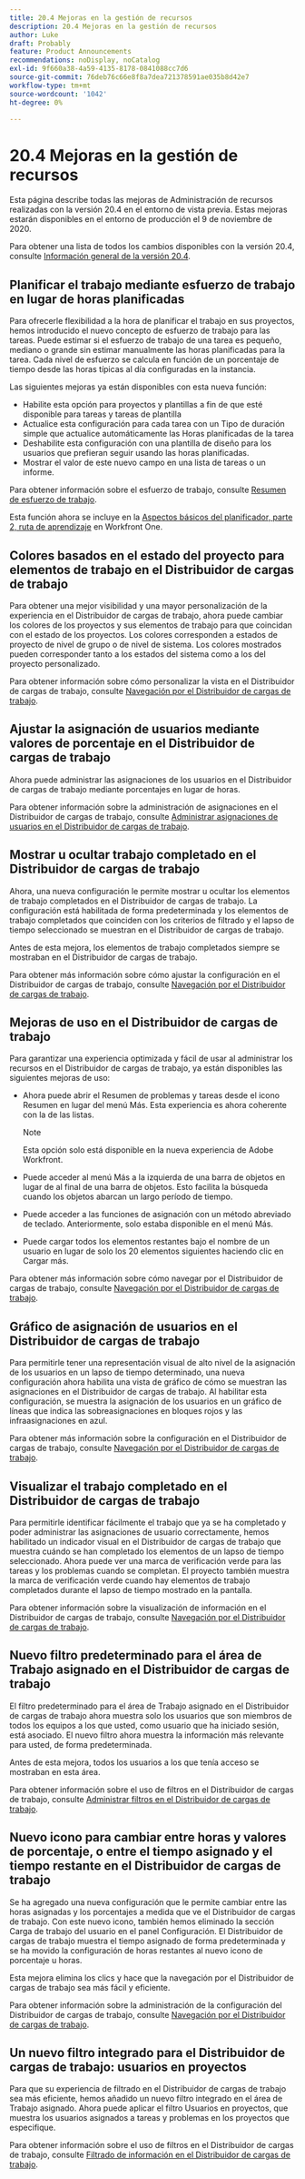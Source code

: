 ```yaml
---
title: 20.4 Mejoras en la gestión de recursos
description: 20.4 Mejoras en la gestión de recursos
author: Luke
draft: Probably
feature: Product Announcements
recommendations: noDisplay, noCatalog
exl-id: 9f660a38-4a59-4135-8178-0841088cc7d6
source-git-commit: 76deb76c66e8f8a7dea721378591ae035b8d42e7
workflow-type: tm+mt
source-wordcount: '1042'
ht-degree: 0%

---
```


# 20.4 Mejoras en la gestión de recursos

Esta página describe todas las mejoras de Administración de recursos realizadas con la versión 20.4 en el entorno de vista previa. Estas mejoras estarán disponibles en el entorno de producción el 9 de noviembre de 2020.

Para obtener una lista de todos los cambios disponibles con la versión 20.4, consulte [Información general de la versión 20.4](../../../product-announcements/product-releases/20.4-release-activity/20-4-release-overview.md).

## Planificar el trabajo mediante esfuerzo de trabajo en lugar de horas planificadas

Para ofrecerle flexibilidad a la hora de planificar el trabajo en sus proyectos, hemos introducido el nuevo concepto de esfuerzo de trabajo para las tareas. Puede estimar si el esfuerzo de trabajo de una tarea es pequeño, mediano o grande sin estimar manualmente las horas planificadas para la tarea. Cada nivel de esfuerzo se calcula en función de un porcentaje de tiempo desde las horas típicas al día configuradas en la instancia.

Las siguientes mejoras ya están disponibles con esta nueva función:

* Habilite esta opción para proyectos y plantillas a fin de que esté disponible para tareas y tareas de plantilla
* Actualice esta configuración para cada tarea con un Tipo de duración simple que actualice automáticamente las Horas planificadas de la tarea
* Deshabilite esta configuración con una plantilla de diseño para los usuarios que prefieran seguir usando las horas planificadas.
* Mostrar el valor de este nuevo campo en una lista de tareas o un informe.

Para obtener información sobre el esfuerzo de trabajo, consulte [Resumen de esfuerzo de trabajo](../../../manage-work/tasks/task-information/work-effort.md).

Esta función ahora se incluye en la [Aspectos básicos del planificador, parte 2, ruta de aprendizaje](https://one.workfront.com/s/learningpath3/planner-fundamentals-for-the-new-workfront-experience-part-2-plan-a-project-20Y0z000000bm79EAA) en Workfront One.

## Colores basados en el estado del proyecto para elementos de trabajo en el Distribuidor de cargas de trabajo

Para obtener una mejor visibilidad y una mayor personalización de la experiencia en el Distribuidor de cargas de trabajo, ahora puede cambiar los colores de los proyectos y sus elementos de trabajo para que coincidan con el estado de los proyectos. Los colores corresponden a estados de proyecto de nivel de grupo o de nivel de sistema. Los colores mostrados pueden corresponder tanto a los estados del sistema como a los del proyecto personalizado.

Para obtener información sobre cómo personalizar la vista en el Distribuidor de cargas de trabajo, consulte [Navegación por el Distribuidor de cargas de trabajo](../../../resource-mgmt/workload-balancer/navigate-the-workload-balancer.md).

## Ajustar la asignación de usuarios mediante valores de porcentaje en el Distribuidor de cargas de trabajo

Ahora puede administrar las asignaciones de los usuarios en el Distribuidor de cargas de trabajo mediante porcentajes en lugar de horas.

Para obtener información sobre la administración de asignaciones en el Distribuidor de cargas de trabajo, consulte [Administrar asignaciones de usuarios en el Distribuidor de cargas de trabajo](../../../resource-mgmt/workload-balancer/manage-user-allocations-workload-balancer.md).

## Mostrar u ocultar trabajo completado en el Distribuidor de cargas de trabajo

Ahora, una nueva configuración le permite mostrar u ocultar los elementos de trabajo completados en el Distribuidor de cargas de trabajo. La configuración está habilitada de forma predeterminada y los elementos de trabajo completados que coinciden con los criterios de filtrado y el lapso de tiempo seleccionado se muestran en el Distribuidor de cargas de trabajo.

Antes de esta mejora, los elementos de trabajo completados siempre se mostraban en el Distribuidor de cargas de trabajo.

Para obtener más información sobre cómo ajustar la configuración en el Distribuidor de cargas de trabajo, consulte [Navegación por el Distribuidor de cargas de trabajo](../../../resource-mgmt/workload-balancer/navigate-the-workload-balancer.md).

## Mejoras de uso en el Distribuidor de cargas de trabajo

Para garantizar una experiencia optimizada y fácil de usar al administrar los recursos en el Distribuidor de cargas de trabajo, ya están disponibles las siguientes mejoras de uso:

* Ahora puede abrir el Resumen de problemas y tareas desde el icono Resumen en lugar del menú Más. Esta experiencia es ahora coherente con la de las listas.

  >[!NOTE]
  >
  >Esta opción solo está disponible en la nueva experiencia de Adobe Workfront.

* Puede acceder al menú Más a la izquierda de una barra de objetos en lugar de al final de una barra de objetos. Esto facilita la búsqueda cuando los objetos abarcan un largo período de tiempo.
* Puede acceder a las funciones de asignación con un método abreviado de teclado. Anteriormente, solo estaba disponible en el menú Más.
* Puede cargar todos los elementos restantes bajo el nombre de un usuario en lugar de solo los 20 elementos siguientes haciendo clic en Cargar más.

Para obtener más información sobre cómo navegar por el Distribuidor de cargas de trabajo, consulte [Navegación por el Distribuidor de cargas de trabajo](../../../resource-mgmt/workload-balancer/navigate-the-workload-balancer.md).

## Gráfico de asignación de usuarios en el Distribuidor de cargas de trabajo

Para permitirle tener una representación visual de alto nivel de la asignación de los usuarios en un lapso de tiempo determinado, una nueva configuración ahora habilita una vista de gráfico de cómo se muestran las asignaciones en el Distribuidor de cargas de trabajo. Al habilitar esta configuración, se muestra la asignación de los usuarios en un gráfico de líneas que indica las sobreasignaciones en bloques rojos y las infraasignaciones en azul.

Para obtener más información sobre la configuración en el Distribuidor de cargas de trabajo, consulte [Navegación por el Distribuidor de cargas de trabajo](../../../resource-mgmt/workload-balancer/navigate-the-workload-balancer.md).

## Visualizar el trabajo completado en el Distribuidor de cargas de trabajo

Para permitirle identificar fácilmente el trabajo que ya se ha completado y poder administrar las asignaciones de usuario correctamente, hemos habilitado un indicador visual en el Distribuidor de cargas de trabajo que muestra cuándo se han completado los elementos de un lapso de tiempo seleccionado. Ahora puede ver una marca de verificación verde para las tareas y los problemas cuando se completan. El proyecto también muestra la marca de verificación verde cuando hay elementos de trabajo completados durante el lapso de tiempo mostrado en la pantalla.

Para obtener información sobre la visualización de información en el Distribuidor de cargas de trabajo, consulte [Navegación por el Distribuidor de cargas de trabajo](../../../resource-mgmt/workload-balancer/navigate-the-workload-balancer.md).

## Nuevo filtro predeterminado para el área de Trabajo asignado en el Distribuidor de cargas de trabajo

El filtro predeterminado para el área de Trabajo asignado en el Distribuidor de cargas de trabajo ahora muestra solo los usuarios que son miembros de todos los equipos a los que usted, como usuario que ha iniciado sesión, está asociado. El nuevo filtro ahora muestra la información más relevante para usted, de forma predeterminada.

Antes de esta mejora, todos los usuarios a los que tenía acceso se mostraban en esta área.

Para obtener información sobre el uso de filtros en el Distribuidor de cargas de trabajo, consulte [Administrar filtros en el Distribuidor de cargas de trabajo](../../../resource-mgmt/workload-balancer/filter-information-workload-balancer.md).

## Nuevo icono para cambiar entre horas y valores de porcentaje, o entre el tiempo asignado y el tiempo restante en el Distribuidor de cargas de trabajo

Se ha agregado una nueva configuración que le permite cambiar entre las horas asignadas y los porcentajes a medida que ve el Distribuidor de cargas de trabajo. Con este nuevo icono, también hemos eliminado la sección Carga de trabajo del usuario en el panel Configuración. El Distribuidor de cargas de trabajo muestra el tiempo asignado de forma predeterminada y se ha movido la configuración de horas restantes al nuevo icono de porcentaje u horas.

Esta mejora elimina los clics y hace que la navegación por el Distribuidor de cargas de trabajo sea más fácil y eficiente.

Para obtener información sobre la administración de la configuración del Distribuidor de cargas de trabajo, consulte [Navegación por el Distribuidor de cargas de trabajo](../../../resource-mgmt/workload-balancer/navigate-the-workload-balancer.md).

## Un nuevo filtro integrado para el Distribuidor de cargas de trabajo: usuarios en proyectos

Para que su experiencia de filtrado en el Distribuidor de cargas de trabajo sea más eficiente, hemos añadido un nuevo filtro integrado en el área de Trabajo asignado. Ahora puede aplicar el filtro Usuarios en proyectos, que muestra los usuarios asignados a tareas y problemas en los proyectos que especifique.

Para obtener información sobre el uso de filtros en el Distribuidor de cargas de trabajo, consulte [Filtrado de información en el Distribuidor de cargas de trabajo](../../../resource-mgmt/workload-balancer/filter-information-workload-balancer.md).

